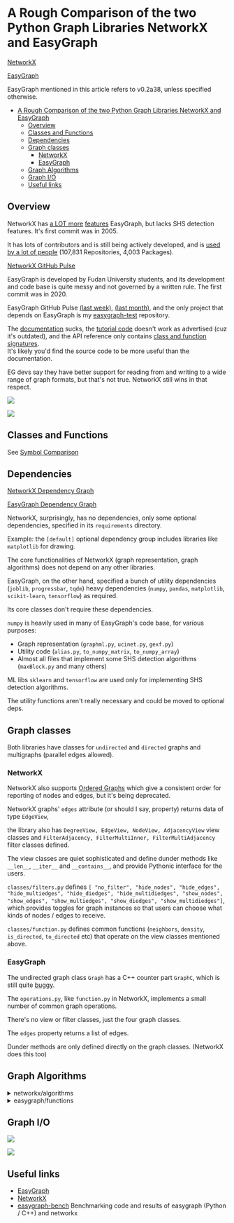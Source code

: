 # A Rough Comparison of the two Python Graph Libraries NetworkX and EasyGraph

[NetworkX](https://networkx.org)

[EasyGraph](https://github.com/easy-graph/Easy-Graph)

EasyGraph mentioned in this article refers to v0.2a38, unless specified otherwise.

- [A Rough Comparison of the two Python Graph Libraries NetworkX and EasyGraph](#a-rough-comparison-of-the-two-python-graph-libraries-networkx-and-easygraph)
  - [Overview](#overview)
  - [Classes and Functions](#classes-and-functions)
  - [Dependencies](#dependencies)
  - [Graph classes](#graph-classes)
    - [NetworkX](#networkx)
    - [EasyGraph](#easygraph)
  - [Graph Algorithms](#graph-algorithms)
  - [Graph I/O](#graph-io)
  - [Useful links](#useful-links)

## Overview

NetworkX has [a LOT more](#classes-and-functions) [features](#graph-algorithms) EasyGraph, but lacks SHS detection features. It's first commit was in 2005.

It has lots of contributors and is still being actively developed, and is [used by a lot of people](https://github.com/networkx/networkx/network/dependents) (107,831 Repositories, 4,003 Packages).

[NetworkX GitHub Pulse](https://github.com/networkx/networkx/pulse)

EasyGraph is developed by Fudan University students, and its development and code base is quite messy and not governed by a written rule. The first commit was in 2020.

EasyGraph GitHub Pulse [(last week)](https://github.com/easy-graph/Easy-Graph/pulse), [(last month)](https://github.com/easy-graph/Easy-Graph/pulse/monthly), and the only project that depends on EasyGraph is my [easygraph-test](https://github.com/easy-graph/Easy-Graph/network/dependents) repository.


The [documentation](https://easy-graph.github.io/) sucks, the [tutorial code](https://easy-graph.github.io/tutorial.html) doesn't work as advertised (cuz it's outdated), and the API reference only contains [class and function signatures](https://easy-graph.github.io/reference/structural_hole_spanners.html).  
It's likely you'd find the source code to be more useful than the documentation.

EG devs say they have better support for reading from and writing to a wide range of graph formats, but that's not true. NetworkX still wins in that respect.

![](./images/networkx-overview.png)

![](./images/Easy-Graph-overview.png)

## Classes and Functions

See [Symbol Comparison](./symbol-comparison.md)

## Dependencies

[NetworkX Dependency Graph](https://github.com/networkx/networkx/network/dependencies)

[EasyGraph Dependency Graph](https://github.com/easy-graph/Easy-Graph/network/dependencies)

NetworkX, surprisingly, has no dependencies, only some optional dependencies, specified in its `requirements` directory.

Example: the `[default]` optional dependency group includes libraries like `matplotlib` for drawing.

The core functionalities of NetworkX (graph representation, graph algorithms) does not depend on any other libraries.

<!-- cSpell:disable -->
EasyGraph, on the other hand, specified a bunch of utility dependencies (`joblib`, `progressbar`, `tqdm`) heavy dependencies (`numpy`, `pandas`, `matplotlib`, `scikit-learn`, `tensorflow`) as required.

Its core classes don't require these dependencies.

`numpy` is heavily used in many of EasyGraph's code base, for various purposes:
- Graph representation (`graphml.py`, `ucinet.py`, `gexf.py`)
- Utility code (`alias.py`, `to_numpy_matrix`, `to_numpy_array`)
- Almost all files that implement some SHS detection algorithms (`maxBlock.py` and many others)

ML libs `sklearn` and `tensorflow` are used only for implementing SHS detection algorithms.

The utility functions aren't really necessary and could be moved to optional deps.


<!-- cSpell:enable -->

## Graph classes


Both libraries have classes for `undirected` and `directed` graphs and multigraphs (parallel edges allowed).

### NetworkX

NetworkX also supports [Ordered Graphs](https://networkx.org/documentation/stable/reference/classes/ordered.html) which give a consistent order for reporting of nodes and edges, but it's being deprecated.

NetworkX graphs' `edges` attribute (or should I say, property) returns data of type `EdgeView`,

the library also has `DegreeView, EdgeView, NodeView, AdjacencyView` view classes and `FilterAdjacency, FilterMultiInner, FilterMultiAdjacency` filter classes defined.

The view classes are quiet sophisticated and define dunder methods like `__len__`, `__iter__` and `__contains__`, and provide Pythonic interface for the users.

`classes/filters.py` defines `[ "no_filter", "hide_nodes", "hide_edges", "hide_multiedges", "hide_diedges", "hide_multidiedges", "show_nodes", "show_edges", "show_multiedges", "show_diedges", "show_multidiedges"]`, which provides toggles for graph instances so that users can choose what kinds of nodes / edges to receive.

`classes/function.py` defines common functions (`neighbors`, `density`, `is_directed`, `to_directed` etc) that operate on the view classes mentioned above.

### EasyGraph

The undirected graph class `Graph` has a C++ counter part `GraphC`, which is still quite [buggy](https://github.com/tddschn/easygraph-test).

The `operations.py`, like `function.py` in NetworkX, implements a small number of common graph operations.

There's no view or filter classes, just the four graph classes. 

The `edges` property returns a list of edges.

Dunder methods are only defined directly on the graph classes. (NetworkX does this too)

## Graph Algorithms

<details>
  <summary>networkx/algorithms</summary>
  
  ```
networkx/algorithms
├── __init__.py
├── approximation
│  ├── __init__.py
│  ├── clique.py
│  ├── clustering_coefficient.py
│  ├── connectivity.py
│  ├── distance_measures.py
│  ├── dominating_set.py
│  ├── kcomponents.py
│  ├── matching.py
│  ├── maxcut.py
│  ├── ramsey.py
│  ├── steinertree.py
│  ├── traveling_salesman.py
│  ├── treewidth.py
│  └── vertex_cover.py
├── assortativity
│  ├── __init__.py
│  ├── connectivity.py
│  ├── correlation.py
│  ├── mixing.py
│  ├── neighbor_degree.py
│  └── pairs.py
├── asteroidal.py
├── bipartite
│  ├── __init__.py
│  ├── basic.py
│  ├── centrality.py
│  ├── cluster.py
│  ├── covering.py
│  ├── edgelist.py
│  ├── generators.py
│  ├── matching.py
│  ├── matrix.py
│  ├── projection.py
│  ├── redundancy.py
│  └── spectral.py
├── boundary.py
├── bridges.py
├── centrality
│  ├── __init__.py
│  ├── betweenness.py
│  ├── betweenness_subset.py
│  ├── closeness.py
│  ├── current_flow_betweenness.py
│  ├── current_flow_betweenness_subset.py
│  ├── current_flow_closeness.py
│  ├── degree_alg.py
│  ├── dispersion.py
│  ├── eigenvector.py
│  ├── flow_matrix.py
│  ├── group.py
│  ├── harmonic.py
│  ├── katz.py
│  ├── load.py
│  ├── percolation.py
│  ├── reaching.py
│  ├── second_order.py
│  ├── subgraph_alg.py
│  ├── trophic.py
│  └── voterank_alg.py
├── chains.py
├── chordal.py
├── clique.py
├── cluster.py
├── coloring
│  ├── __init__.py
│  ├── equitable_coloring.py
│  └── greedy_coloring.py
├── communicability_alg.py
├── community
│  ├── __init__.py
│  ├── asyn_fluid.py
│  ├── centrality.py
│  ├── community_utils.py
│  ├── kclique.py
│  ├── kernighan_lin.py
│  ├── label_propagation.py
│  ├── louvain.py
│  ├── lukes.py
│  ├── modularity_max.py
│  └── quality.py
├── components
│  ├── __init__.py
│  ├── attracting.py
│  ├── biconnected.py
│  ├── connected.py
│  ├── semiconnected.py
│  ├── strongly_connected.py
│  └── weakly_connected.py
├── connectivity
│  ├── __init__.py
│  ├── connectivity.py
│  ├── cuts.py
│  ├── disjoint_paths.py
│  ├── edge_augmentation.py
│  ├── edge_kcomponents.py
│  ├── kcomponents.py
│  ├── kcutsets.py
│  ├── stoerwagner.py
│  └── utils.py
├── core.py
├── covering.py
├── cuts.py
├── cycles.py
├── d_separation.py
├── dag.py
├── distance_measures.py
├── distance_regular.py
├── dominance.py
├── dominating.py
├── efficiency_measures.py
├── euler.py
├── flow
│  ├── __init__.py
│  ├── boykovkolmogorov.py
│  ├── capacityscaling.py
│  ├── dinitz_alg.py
│  ├── edmondskarp.py
│  ├── gomory_hu.py
│  ├── maxflow.py
│  ├── mincost.py
│  ├── networksimplex.py
│  ├── preflowpush.py
│  ├── shortestaugmentingpath.py
│  └── utils.py
├── graph_hashing.py
├── graphical.py
├── hierarchy.py
├── hybrid.py
├── isolate.py
├── isomorphism
│  ├── __init__.py
│  ├── ismags.py
│  ├── isomorph.py
│  ├── isomorphvf2.py
│  ├── matchhelpers.py
│  ├── temporalisomorphvf2.py
│  ├── tree_isomorphism.py
│  └── vf2userfunc.py
├── link_analysis
│  ├── __init__.py
│  ├── hits_alg.py
│  └── pagerank_alg.py
├── link_prediction.py
├── lowest_common_ancestors.py
├── matching.py
├── minors
│  ├── __init__.py
│  └── contraction.py
├── mis.py
├── moral.py
├── node_classification
│  ├── __init__.py
│  ├── hmn.py
│  ├── lgc.py
│  └── utils.py
├── non_randomness.py
├── operators
│  ├── __init__.py
│  ├── all.py
│  ├── binary.py
│  ├── product.py
│  └── unary.py
├── planar_drawing.py
├── planarity.py
├── polynomials.py
├── reciprocity.py
├── regular.py
├── richclub.py
├── shortest_paths
│  ├── __init__.py
│  ├── astar.py
│  ├── dense.py
│  ├── generic.py
│  ├── unweighted.py
│  └── weighted.py
├── similarity.py
├── simple_paths.py
├── smallworld.py
├── smetric.py
├── sparsifiers.py
├── structuralholes.py
├── summarization.py
├── swap.py
├── threshold.py
├── tournament.py
├── traversal
│  ├── __init__.py
│  ├── beamsearch.py
│  ├── breadth_first_search.py
│  ├── depth_first_search.py
│  ├── edgebfs.py
│  └── edgedfs.py
├── tree
│  ├── __init__.py
│  ├── branchings.py
│  ├── coding.py
│  ├── decomposition.py
│  ├── mst.py
│  ├── operations.py
│  └── recognition.py
├── triads.py
├── vitality.py
├── voronoi.py
└── wiener.py

  ```
<!-- Two important rules:

Make sure you have an empty line after the closing </summary> tag, otherwise the markdown/code blocks won't show correctly.
Make sure you have an empty line after the closing </details> tag if you have multiple collapsible sections. -->
</details>


<details>
  <summary>easygraph/functions</summary>
  
  ```
functions
├── __init__.py
├── centrality
│  ├── __init__.py
│  ├── betweenness.py
│  ├── clossness.py
│  ├── degree.py
│  └── flowbetweenness.py
├── community
│  ├── __init__.py
│  ├── LPA.py
│  ├── modularity.py
│  ├── modularity_max_detection.py
│  └── motif.py
├── components
│  ├── __init__.py
│  ├── biconnected.py
│  ├── connected.py
│  └── ego_betweenness.py
├── drawing
│  ├── __init__.py
│  ├── drawing.py
│  ├── plot.py
│  └── positioning.py
├── graph_embedding
│  ├── __init__.py
│  ├── deepwalk.py
│  ├── line.py
│  ├── NOBE.py
│  ├── node2vec.py
│  └── sdne.py
├── graph_generator
│  ├── __init__.py
│  ├── classic.py
│  └── RandomNetwork.py
├── not_sorted
│  ├── __init__.py
│  ├── bridges.py
│  ├── cluster.py
│  ├── laplacian.py
│  ├── mst.py
│  └── pagerank.py
├── path
│  ├── __init__.py
│  └── path.py
└── structural_holes
   ├── __init__.py
   ├── AP_Greedy.py
   ├── evaluation.py
   ├── HAM.py
   ├── HIS.py
   ├── ICC.py
   ├── maxBlock.py
   ├── MaxD.py
   ├── metrics.py
   ├── NOBE.py
   ├── SHII_metric.py
   ├── strong_connected_component.py
   └── weakTie.py

  ```
<!-- Two important rules:

Make sure you have an empty line after the closing </summary> tag, otherwise the markdown/code blocks won't show correctly.
Make sure you have an empty line after the closing </details> tag if you have multiple collapsible sections. -->
</details>

## Graph I/O

![](images/networkx-readwrite.png)

![](images/eg-readwrite.png)

## Useful links

- [EasyGraph](https://github.com/easy-graph/Easy-Graph)
- [NetworkX](https://networkx.org)
- [easygraph-bench](https://github.com/tddschn/easygraph-bench)
    Benchmarking code and results of easygraph (Python / C++) and networkx

